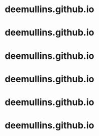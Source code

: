 # deemullins.github.io
# deemullins.github.io
# deemullins.github.io
# deemullins.github.io
# deemullins.github.io
# deemullins.github.io
